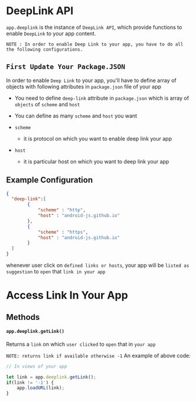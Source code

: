 # DeepLink API
`app.deeplink` is the instance of `DeepLink API`, which provide functions to enable `DeepLink` to your app content. 

`NOTE : In order to enable Deep Link to your app, you have to do all the following configurations.`

## `First Update Your Package.JSON`
In order to enable `Deep Link` to your app, you'll have to define array of objects with following attributes in `package.json` file of your app
- You need to define `deep-link` attribute in `package.json` which is array of `objects` of `scheme` and `host`
- You can define as many `scheme` and `host` you want

- `scheme`
  - it is protocol on which you want to enable deep link your app
- `host`
  - it is particular host on which you want to deep link your app

## Example Configuration
```json
{
  "deep-link":[
        {
            "scheme" : "http",
            "host" : "android-js.github.io"
        },
        {
            "scheme" : "https",
            "host" : "android-js.github.io"
        }
  ]
}
```
whenever user click on `defined links or hosts`, your app will be `listed as suggestion` to `open` that `link in your app`
# Access Link In Your App
## Methods

#### `app.deeplink.getLink()`
Returns a `link` on which `user clicked` to `open` that in `your app`

`NOTE: returns link if available otherwise -1`
An example of above code:
```js
// In views of your app

let link = app.deeplink.getLink();
if(link != '-1') {
    app.loadURL(link);
}
```

